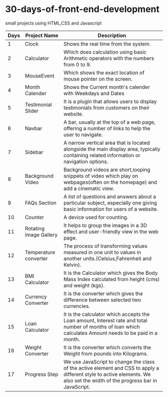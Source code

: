 # 30-days-of-front-end-development
small projects using HTML,CSS and Javascript

|Days | Project Name  | Description |
|----|--------------|-------------|
|  1  | Clock  |Shows the real time from the system. |
 | 2  | Calculator  | Which does calculation using basic Arithmetic operators with the numbers from 0 to 9. |
|  3  | MouseEvent  | Which shows the exact location of mouse pointer on the screen.|
|  4  | Month Calender | Shows the Current month's calender with Weekdays and Dates  |
|  5  | Testimonial Slider | It is a plugin that allows users to display testimonials from customers on their website. |
|  6  | Navbar |A bar, usually at the top of a web page, offering a number of links to help the user to navigate. |
|  7  | Sidebar |A narrow vertical area that is located alongside the main display area, typically containing related information or navigation options. |
|  8  | Background Video | Background videos are short,looping snippets of video which play on webpages(often on the homepage) and add a cinematic view.|
|  9  | FAQs Section | A list of questions and answers about a particular subject, especially one giving basic information for users of a website. |
|  10  | Counter  | A device used for counting. |
|  11  | Rotating Image Gallery   | It helps to group the images in a 3D effect and user-friendly view in the web page.|
|  12  | Temperature converter | The process of transforming values measured in one unit to values in another units.(Celsius,Fahrenheit and Kelvin). |
|  13  | BMI Calculator | It is the Calculator which gives the Body Mass Index calculated from height (cms) and weight (kgs). |
|  14  | Currency Converter | It is the converter which gives the difference between selected two currencies. |
|  15  | Loan Calculator | It is the calculator which accepts the Loan amount, Interest rate and total number of months of loan which calculates Amount needs to be paid in a month. |
|  16  | Weight Converter | It is the converter which converts the Weight from pounds into Kilograms.  |
|  17  | Progress Step | We use JavaScript to change the class of the active element and CSS to apply a different style to active elements. We also set the width of the progress bar in JavaScript. |


